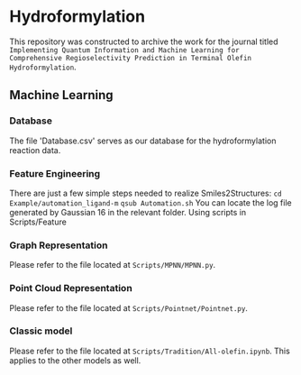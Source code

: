 # Hydroformylation
This repository was constructed to archive the work for the journal titled `Implementing Quantum Information and Machine Learning for Comprehensive Regioselectivity Prediction in Terminal Olefin Hydroformylation`.

## Machine Learning
### Database 
The file 'Database.csv' serves as our database for the hydroformylation reaction data.
### Feature Engineering
There are just a few simple steps needed to realize Smiles2Structures:
  `cd Example/automation_ligand-m`
  `qsub Automation.sh`
You can locate the log file generated by Gaussian 16 in the relevant folder. 
Using scripts in Scripts/Feature 
### Graph Representation
Please refer to the file located at `Scripts/MPNN/MPNN.py`.
### Point Cloud Representation
Please refer to the file located at `Scripts/Pointnet/Pointnet.py`.
### Classic model
Please refer to the file located at `Scripts/Tradition/All-olefin.ipynb`. This applies to the other models as well.
